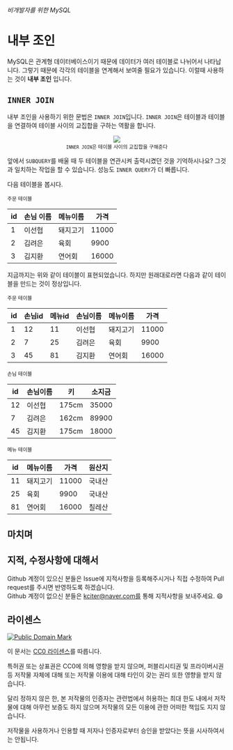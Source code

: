 ###### 비개발자를 위한 MySQL
# 내부 조인

MySQL은 관계형 데이터베이스이기 때문에 데이터가 여러 테이블로 나뉘어서 나타납니다. 그렇기 때문에 각각의 테이블을 연계해서 보여줄 필요가 있습니다. 이럴때 사용하는 것이 **내부 조인** 입니다.

## `INNER JOIN`
내부 조인을 사용하기 위한 문법은 `INNER JOIN`입니다. `INNER JOIN`은 테이블과 테이블을 연결하여 테이블 사이의 교집합을 구하는 역활을 합니다.

<p align="center">
  <img src="https://github.com/kciter/MySQLForNonDeveloper/blob/master/Images/inner_join.gif?raw=true"><br>
  <sub><code>INNER JOIN</code>은 테이블 사이의 교집합을 구해준다</sub>
</p>

앞에서 `SUBQUERY`를 배울 때 두 테이블을 연관시켜 출력시켰던 것을 기억하시나요? 그것과 일치하는 작업을 할 수 있습니다. 성능도 `INNER QUERY`가 더 빠릅니다.

다음 테이블을 봅시다.

<sub>주문 테이블</sub>

|id |손님 이름|메뉴이름|가격 |
|---|---------|--------|-----|
|1  |이선협   |돼지고기|11000|
|2  |김려은   |육회    |9900 |
|3  |김지환   |연어회  |16000|


지금까지는 위와 같이 테이블이 표현되었습니다. 하지만 원래대로라면 다음과 같이 테이블을 만드는 것이 정상입니다.

<sub>주문 테이블</sub>

|id |손님id|메뉴id|손님이름|메뉴이름|가격 |
|---|------|------|--------|--------|-----|
|1  |12    |11    |이선협  |돼지고기|11000|
|2  |7     |25    |김려은  |육회    |9900 |
|3  |45    |81    |김지환  |연어회  |16000|

<sub>손님 테이블</sub>

|id |손님이름|키   |소지금|
|---|--------|-----|------|
|12 |이선협  |175cm|35000 |
|7  |김려은  |162cm|89900 |
|45 |김지환  |175cm|18000 |

<sub>메뉴 테이블</sub>

|id |메뉴이름|가격  |원산지|
|---|--------|------|------|
|11 |돼지고기|11000 |국내산|
|25 |육회    |9900  |국내산|
|81 |연어회  |16000 |칠레산|

## 마치며

## 지적, 수정사항에 대해서
Github 계정이 있으신 분들은 Issue에 지적사항을 등록해주시거나 직접 수정하여 Pull request를 주시면 반영하도록 하겠습니다. <br>Github 계정이 없으신 분들은 kciter@naver.com를 통해 지적사항을 보내주세요. :smile:

## 라이센스
<a rel="license" href="http://creativecommons.org/publicdomain/mark/1.0/">
<img src="https://licensebuttons.net/p/mark/1.0/88x31.png" alt="Public Domain Mark" />
</a>

이 문서는 [CC0 라이센스](LICENSE)를 따릅니다.

특허권 또는 상표권은 CC0에 의해 영향을 받지 않으며, 퍼블리시티권 및 프라이버시권 등 저작물 자체에 대해 또는 저작물 이용에 대해 타인이 갖는 권리 또한 영향을 받지 않습니다.

달리 정하지 않은 한, 본 저작물의 인증자는 관련법에서 허용하는 최대 한도 내에서 저작물에 대해 아무런 보증도 하지 않으며 저작물의 모든 이용에 관한 어떠한 책임도 지지 않습니다.

저작물을 사용하거나 인용할 때 저자나 인증자로부터 승인을 받았다는 뜻을 시사하여서는 안됩니다.
